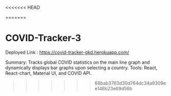 <<<<<<< HEAD

=======
# COVID-Tracker-3

Deployed Link : https://covid-tracker-gkd.herokuapp.com/

Summary: Tracks global COVID statistics on the main line graph and dynamically displays bar graphs upon selecting a country.
Tools: React, React-chart, Material UI, and COVID API.
>>>>>>> 68bab3763d30d764dc34a9309ee146b23e69d56b

